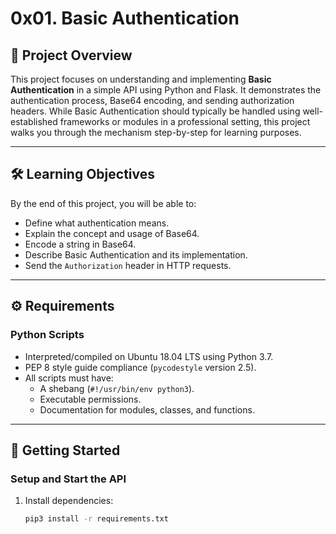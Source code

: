 # 0x01. Basic Authentication

## 📜 Project Overview
This project focuses on understanding and implementing **Basic Authentication** in a simple API using Python and Flask. It demonstrates the authentication process, Base64 encoding, and sending authorization headers. While Basic Authentication should typically be handled using well-established frameworks or modules in a professional setting, this project walks you through the mechanism step-by-step for learning purposes.

---

## 🛠️ Learning Objectives
By the end of this project, you will be able to:
- Define what authentication means.
- Explain the concept and usage of Base64.
- Encode a string in Base64.
- Describe Basic Authentication and its implementation.
- Send the `Authorization` header in HTTP requests.

---

## ⚙️ Requirements
### Python Scripts
- Interpreted/compiled on Ubuntu 18.04 LTS using Python 3.7.
- PEP 8 style guide compliance (`pycodestyle` version 2.5).
- All scripts must have:
  - A shebang (`#!/usr/bin/env python3`).
  - Executable permissions.
  - Documentation for modules, classes, and functions.

---

## 🚀 Getting Started
### Setup and Start the API
1. Install dependencies:
   ```bash
   pip3 install -r requirements.txt

